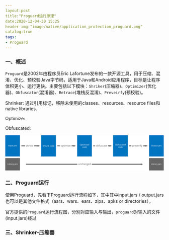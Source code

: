 ```yaml
---
layout:post
title:"Proguard运行原理"
date:2020-12-04-30 15:25
header-img:"image/native/application_protection_proguard.png"
catalog:true
tags:
- Proguard
---
```


### 一、概述
`Proguard`是2002年由程序员Eric Lafortune发布的一款开源工具，用于压缩、混淆、优化、预校验Java字节码，适用于Java和Android应用程序，目标是让程序体积更小、运行更快。主要包括以下模块：`Shriker`(压缩器)、`Optimizer`(优化器)、`Obfuscator`(混淆器)、`Retrace`(堆栈反混淆)、`Preveirfy`(预校验)。

Shrinker: 通过引用标记，移除未使用的classes、resources、resource files和 native libraries.

Optimize: 

Obfuscated:

![proguard_process_b](../image/native/proguard_process_b.png)

### 二、Proguard运行
使用Proguard，先看下Proguard运行流程如下，其中其中input.jars / output.jars也可以是其他文件格式（aars、wars、ears、zips、apks or directories）。

官方提供的`Proguard`运行流程图，分别对应输入与输出，`proguard`对输入的文件(input.jars)经过

### 三、Shrinker-压缩器 